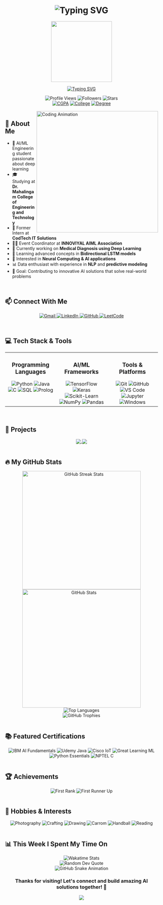 <h1 align="center">
  <img src="https://readme-typing-svg.herokuapp.com?font=Fira+Code&weight=700&size=40&pause=1000&color=00BFFF&center=true&vCenter=true&random=false&width=500&height=70&lines=Hey+There!+%F0%9F%91%8B;I'm+Prabhakaran+R" alt="Typing SVG" />
</h1>

<div align="center">
  <img src="https://media4.giphy.com/media/3kPDmoWdBpQPNhCnUG/giphy.gif" width="200">
</div>

<p align="center">
  <a href="https://git.io/typing-svg"><img src="https://readme-typing-svg.herokuapp.com?font=Fira+Code&duration=3000&pause=1000&color=00BFFF&center=true&vCenter=true&width=600&lines=Artificial+Intelligence+Enthusiast;Machine+Learning+Developer;Problem+Solver;LSTM+Neural+Network+Explorer;Always+Learning+New+Technologies" alt="Typing SVG" /></a>
</p>

<div align="center">
  <img src="https://komarev.com/ghpvc/?username=prabhakaran-r&style=for-the-badge&color=blue" alt="Profile Views"/>
  <img src="https://img.shields.io/github/followers/prabhakaran-r?style=for-the-badge&color=blue" alt="Followers" />
  <img src="https://img.shields.io/github/stars/prabhakaran-r?style=for-the-badge&color=blue" alt="Stars" />
</div>

<div align="center">
  <a href="#"><img src="https://img.shields.io/badge/CGPA-9.12-blue?style=for-the-badge" alt="CGPA" /></a>
  <a href="#"><img src="https://img.shields.io/badge/Dr.MCET-Student-blue?style=for-the-badge" alt="College" /></a>
  <a href="#"><img src="https://img.shields.io/badge/CSE-AIML-blue?style=for-the-badge" alt="Degree" /></a>
</div>

<br>

<img align="right" alt="Coding Animation" width="400" src="https://camo.githubusercontent.com/c1dcb74cc1c1835b1d716f5051499a2814c683c806b15f04b0eba492863703e9/68747470733a2f2f63646e2e6472696262626c652e636f6d2f75736572732f3733303730332f73637265656e73686f74732f363538313234332f6176656e746f2e676966">

## 🚀 About Me

- 🧠 AI/ML Engineering student passionate about deep learning
- 🎓 Studying at **Dr. Mahalingam College of Engineering and Technology**
- 💼 Former Intern at **CodTech IT Solutions**
- 👨‍💻 Event Coordinator at **INNOVIYAL AIML Association**
- 🤖 Currently working on **Medical Diagnosis using Deep Learning**
- 🌱 Learning advanced concepts in **Bidirectional LSTM models**
- 🔭 Interested in **Neural Computing & AI applications**
- 📊 Data enthusiast with experience in **NLP** and **predictive modeling**
- 🎯 Goal: Contributing to innovative AI solutions that solve real-world problems

<br>

## 📫 Connect With Me

<p align="center">
  <a href="mailto:727623bam008@mcet.in">
    <img src="https://img.shields.io/badge/Gmail-D14836?style=for-the-badge&logo=gmail&logoColor=white" alt="Gmail"/>
  </a>
  <a href="https://www.linkedin.com/in/prabhakaran-r18">
    <img src="https://img.shields.io/badge/LinkedIn-0077B5?style=for-the-badge&logo=linkedin&logoColor=white" alt="LinkedIn"/>
  </a>
  <a href="https://github.com/prabhakaran-r">
    <img src="https://img.shields.io/badge/GitHub-100000?style=for-the-badge&logo=github&logoColor=white" alt="GitHub"/>
  </a>
  <a href="https://leetcode.com/prabhakaran-r">
    <img src="https://img.shields.io/badge/LeetCode-FFA116?style=for-the-badge&logo=leetcode&logoColor=white" alt="LeetCode"/>
  </a>
</p>

<br>

## 💻 Tech Stack & Tools

<div align="center">
  <table>
    <tr>
      <td valign="top" width="33%">
        <h3 align="center">Programming Languages</h3>
        <div align="center">
          <img src="https://img.shields.io/badge/Python-3776AB?style=for-the-badge&logo=python&logoColor=white" alt="Python"/>
          <img src="https://img.shields.io/badge/Java-ED8B00?style=for-the-badge&logo=java&logoColor=white" alt="Java"/>
          <img src="https://img.shields.io/badge/C-00599C?style=for-the-badge&logo=c&logoColor=white" alt="C"/>
          <img src="https://img.shields.io/badge/SQL-4479A1?style=for-the-badge&logo=mysql&logoColor=white" alt="SQL"/>
          <img src="https://img.shields.io/badge/Prolog-E61B23?style=for-the-badge&logo=swi-prolog&logoColor=white" alt="Prolog"/>
        </div>
      </td>
      <td valign="top" width="33%">
        <h3 align="center">AI/ML Frameworks</h3>
        <div align="center">
          <img src="https://img.shields.io/badge/TensorFlow-FF6F00?style=for-the-badge&logo=tensorflow&logoColor=white" alt="TensorFlow"/>
          <img src="https://img.shields.io/badge/Keras-D00000?style=for-the-badge&logo=keras&logoColor=white" alt="Keras"/>
          <img src="https://img.shields.io/badge/scikit_learn-F7931E?style=for-the-badge&logo=scikit-learn&logoColor=white" alt="Scikit-Learn"/>
          <img src="https://img.shields.io/badge/NumPy-013243?style=for-the-badge&logo=numpy&logoColor=white" alt="NumPy"/>
          <img src="https://img.shields.io/badge/Pandas-150458?style=for-the-badge&logo=pandas&logoColor=white" alt="Pandas"/>
        </div>
      </td>
      <td valign="top" width="33%">
        <h3 align="center">Tools & Platforms</h3>
        <div align="center">
          <img src="https://img.shields.io/badge/Git-F05032?style=for-the-badge&logo=git&logoColor=white" alt="Git"/>
          <img src="https://img.shields.io/badge/GitHub-181717?style=for-the-badge&logo=github&logoColor=white" alt="GitHub"/>
          <img src="https://img.shields.io/badge/VS_Code-007ACC?style=for-the-badge&logo=visual-studio-code&logoColor=white" alt="VS Code"/>
          <img src="https://img.shields.io/badge/Jupyter-F37626?style=for-the-badge&logo=jupyter&logoColor=white" alt="Jupyter"/>
          <img src="https://img.shields.io/badge/Windows-0078D6?style=for-the-badge&logo=windows&logoColor=white" alt="Windows"/>
        </div>
      </td>
    </tr>
  </table>
</div>

<br>

## 🌟 Projects

<div align="center">
  <a href="https://github.com/prabhakaran-r/spam-mail-detection">
    <img align="center" src="https://github-readme-stats.vercel.app/api/pin/?username=prabhakaran-r&repo=spam-mail-detection&theme=radical&border_color=00BFFF" />
  </a>
  <a href="https://github.com/prabhakaran-r/medical-diagnoser">
    <img align="center" src="https://github-readme-stats.vercel.app/api/pin/?username=prabhakaran-r&repo=medical-diagnoser&theme=radical&border_color=00BFFF" />
  </a>
</div>

<br>

## 🔥 My GitHub Stats

<div align="center">
  <picture>
    <source media="(prefers-color-scheme: dark)" srcset="https://github-readme-streak-stats.herokuapp.com/?user=prabhakaran-r&theme=radical&hide_border=false">
    <source media="(prefers-color-scheme: light)" srcset="https://github-readme-streak-stats.herokuapp.com/?user=prabhakaran-r&theme=radical&hide_border=false">
    <img width="390" src="https://github-readme-streak-stats.herokuapp.com/?user=prabhakaran-r&theme=radical&hide_border=false" alt="GitHub Streak Stats">
  </picture>
  
  <picture>
    <source media="(prefers-color-scheme: dark)" srcset="https://github-readme-stats.vercel.app/api?username=prabhakaran-r&custom_title=Prabhakaran's+GitHub+Stats&show_icons=true&theme=radical&hide_border=false&count_private=true">
    <source media="(prefers-color-scheme: light)" srcset="https://github-readme-stats.vercel.app/api?username=prabhakaran-r&custom_title=Prabhakaran's+GitHub+Stats&show_icons=true&theme=radical&hide_border=false&count_private=true">
    <img width="390" src="https://github-readme-stats.vercel.app/api?username=prabhakaran-r&custom_title=Prabhakaran's+GitHub+Stats&show_icons=true&theme=radical&hide_border=false&count_private=true" alt="GitHub Stats">
  </picture>
</div>

<div align="center">
  <img src="https://github-readme-stats.vercel.app/api/top-langs/?username=prabhakaran-r&theme=radical&layout=compact&hide_border=false" alt="Top Languages" />
</div>

<div align="center">
  <img src="https://github-profile-trophy.vercel.app/?username=prabhakaran-r&theme=radical&column=7&margin-w=15&margin-h=15&no-frame=false" alt="GitHub Trophies" />
</div>

<br>

## 📚 Featured Certifications

<div align="center">
  <img src="https://img.shields.io/badge/IBM-Artificial_Intelligence_Fundamentals-0F62FE?style=for-the-badge&logo=ibm&logoColor=white" alt="IBM AI Fundamentals"/>
  <img src="https://img.shields.io/badge/Udemy-Java_Programming-A435F0?style=for-the-badge&logo=udemy&logoColor=white" alt="Udemy Java"/>
  <img src="https://img.shields.io/badge/Cisco-Introduction_to_IoT-1BA0D7?style=for-the-badge&logo=cisco&logoColor=white" alt="Cisco IoT"/>
  <img src="https://img.shields.io/badge/Great_Learning-Machine_Learning-FF6F00?style=for-the-badge" alt="Great Learning ML"/>
  <img src="https://img.shields.io/badge/OpenEDG-Python_Essentials-3776AB?style=for-the-badge&logo=python&logoColor=white" alt="Python Essentials"/>
  <img src="https://img.shields.io/badge/NPTEL-Programming_in_C_(Elite)-00599C?style=for-the-badge&logo=c&logoColor=white" alt="NPTEL C"/>
</div>

<br>

## 🏆 Achievements

<div align="center">
  <img src="https://img.shields.io/badge/First_Rank-NSCSC_2014_IICT_Chennai-gold?style=for-the-badge" alt="First Rank"/>
  <img src="https://img.shields.io/badge/First_Runner_Up-Technical_Symposium_(Varnam'24)-silver?style=for-the-badge" alt="First Runner Up"/>
</div>

<br>

## 🎯 Hobbies & Interests

<div align="center">
  <img src="https://img.shields.io/badge/Photography-📸-purple?style=for-the-badge" alt="Photography"/>
  <img src="https://img.shields.io/badge/Crafting-🧶-orange?style=for-the-badge" alt="Crafting"/>
  <img src="https://img.shields.io/badge/Drawing-🎨-yellow?style=for-the-badge" alt="Drawing"/>
  <img src="https://img.shields.io/badge/Carrom-🎮-green?style=for-the-badge" alt="Carrom"/>
  <img src="https://img.shields.io/badge/Handball-🤾‍♂️-blue?style=for-the-badge" alt="Handball"/>
  <img src="https://img.shields.io/badge/Reading-📚-red?style=for-the-badge" alt="Reading"/>
</div>

<br>

## 📊 This Week I Spent My Time On

<div align="center">
  <img src="https://github-readme-stats-taupe-two.vercel.app/api/wakatime?username=prabhakaran-r&hide_title=true&hide_border=true&langs_count=5&bg_color=00000000&text_color=777" alt="Wakatime Stats"/>
</div>

<div align="center">
  <img src="https://quotes-github-readme.vercel.app/api?type=horizontal&theme=radical" alt="Random Dev Quote"/>
</div>

<div align="center">
  <img src="https://raw.githubusercontent.com/prabhakaran-r/prabhakaran-r/output/github-contribution-grid-snake-dark.svg" alt="GitHub Snake Animation"/>
</div>

<h3 align="center">Thanks for visiting! Let's connect and build amazing AI solutions together! 🚀</h3>

<div align="center">
  <img src="https://capsule-render.vercel.app/api?type=waving&color=gradient&height=100&section=footer&animation=twinkling"/>
</div>
